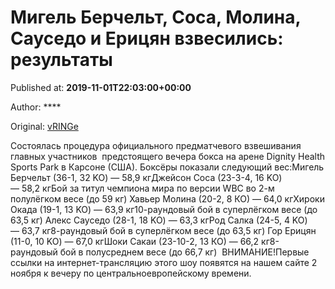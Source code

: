 
# Мигель Берчельт, Соса, Молина, Сауседо и Ерицян взвесились: результаты

Published at: **2019-11-01T22:03:00+00:00**

Author: ****

Original: [vRINGe](https://vringe.com/news/129098-migel-berchelt-sosa-molina-sausedo-i-eritsyan-vzvesilis-rezultaty.htm)

Состоялась процедура официального предматчевого взвешивания главных участников  предстоящего вечера бокса на арене Dignity Health Sports Park в Карсоне (США). Боксёры показали следующий вес:Мигель Берчельт (36-1, 32 KO) — 58,9 кгДжейсон Соса (23-3-4, 16 KO) — 58,2 кгБой за титул чемпиона мира по версии WBC во 2-м полулёгком весе (до 59 кг) Хавьер Молина (20-2, 8 КО) — 64,0 кгХироки Окада (19-1, 13 KO) — 63,9 кг10-раундовый бой в суперлёгком весе (до 63,5 кг) Алекс Сауседо (28-1, 18 KO) — 63,3 кгРод Салка (24-5, 4 KO) — 63,7 кг8-раундовый бой в суперлёгком весе (до 63,5 кг) Гор Ерицян (11-0, 10 KO) — 67,0 кгШоки Сакаи (23-10-2, 13 КО) — 66,2 кг8-раундовый бой в полусреднем весе (до 66,7 кг) 
ВНИМАНИЕ!Первые ссылки на интернет-трансляцию этого шоу появятся на нашем сайте 2 ноября к вечеру по центральноевропейскому времени. 
